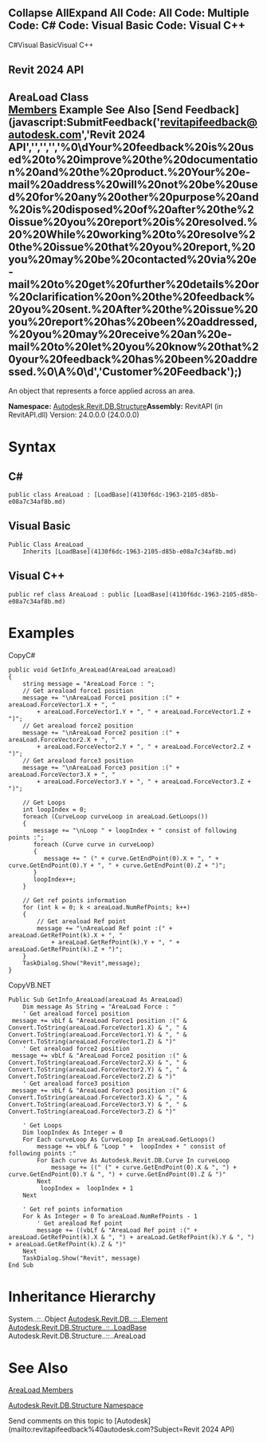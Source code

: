 ﻿

Collapse AllExpand All Code: All Code: Multiple Code: C# Code: Visual Basic Code: Visual C++   
---  
  
C#Visual BasicVisual C++

Revit 2024 API  
---  
AreaLoad Class  
[Members](09dbcdc8-e3b9-35d3-34aa-977e3119e3d8.md) Example See Also [Send Feedback](javascript:SubmitFeedback\('revitapifeedback@autodesk.com','Revit 2024 API','','','','%0\\dYour%20feedback%20is%20used%20to%20improve%20the%20documentation%20and%20the%20product.%20Your%20e-mail%20address%20will%20not%20be%20used%20for%20any%20other%20purpose%20and%20is%20disposed%20of%20after%20the%20issue%20you%20report%20is%20resolved.%20%20While%20working%20to%20resolve%20the%20issue%20that%20you%20report,%20you%20may%20be%20contacted%20via%20e-mail%20to%20get%20further%20details%20or%20clarification%20on%20the%20feedback%20you%20sent.%20After%20the%20issue%20you%20report%20has%20been%20addressed,%20you%20may%20receive%20an%20e-mail%20to%20let%20you%20know%20that%20your%20feedback%20has%20been%20addressed.%0\\A%0\\d','Customer%20Feedback'\);)  
---  
  
An object that represents a force applied across an area. 

**Namespace:** [Autodesk.Revit.DB.Structure](d586b341-f687-9d90-e96d-255806b7d4fc.md)**Assembly:** RevitAPI (in RevitAPI.dll) Version: 24.0.0.0 (24.0.0.0)

# Syntax

C#  
---  
      
    
    public class AreaLoad : [LoadBase](4130f6dc-1963-2105-d85b-e08a7c34af8b.md)  
  
Visual Basic  
---  
      
    
    Public Class AreaLoad _
    	Inherits [LoadBase](4130f6dc-1963-2105-d85b-e08a7c34af8b.md)  
  
Visual C++  
---  
      
    
    public ref class AreaLoad : public [LoadBase](4130f6dc-1963-2105-d85b-e08a7c34af8b.md)  
  
# Examples

CopyC#
    
    
    public void GetInfo_AreaLoad(AreaLoad areaLoad)
    {
        string message = "AreaLoad Force : ";
        // Get areaload force1 position
        message += "\nAreaLoad Force1 position :(" + areaLoad.ForceVector1.X + ", "
            + areaLoad.ForceVector1.Y + ", " + areaLoad.ForceVector1.Z + ")";
        // Get areaload force2 position
        message += "\nAreaLoad Force2 position :(" + areaLoad.ForceVector2.X + ", "
            + areaLoad.ForceVector2.Y + ", " + areaLoad.ForceVector2.Z + ")";
        // Get areaload force3 position
        message += "\nAreaLoad Force3 position :(" + areaLoad.ForceVector3.X + ", "
            + areaLoad.ForceVector3.Y + ", " + areaLoad.ForceVector3.Z + ")";
    
        // Get Loops
        int loopIndex = 0;
        foreach (CurveLoop curveLoop in areaLoad.GetLoops())
        {
           message += "\nLoop " + loopIndex + " consist of following points :";
           foreach (Curve curve in curveLoop)
           {
              message += " (" + curve.GetEndPoint(0).X + ", " + curve.GetEndPoint(0).Y + ", " + curve.GetEndPoint(0).Z + ")";
           }
           loopIndex++;
        }
    
        // Get ref points information
        for (int k = 0; k < areaLoad.NumRefPoints; k++)
        {
            // Get areaload Ref point
            message += "\nAreaLoad Ref point :(" + areaLoad.GetRefPoint(k).X + ", "
                + areaLoad.GetRefPoint(k).Y + ", " + areaLoad.GetRefPoint(k).Z + ")";
        }
        TaskDialog.Show("Revit",message);
    }

CopyVB.NET
    
    
    Public Sub GetInfo_AreaLoad(areaLoad As AreaLoad)
        Dim message As String = "AreaLoad Force : "
        ' Get areaload force1 position
     message += vbLf & "AreaLoad Force1 position :(" & Convert.ToString(areaLoad.ForceVector1.X) & ", " & Convert.ToString(areaLoad.ForceVector1.Y) & ", " & Convert.ToString(areaLoad.ForceVector1.Z) & ")"
        ' Get areaload force2 position
     message += vbLf & "AreaLoad Force2 position :(" & Convert.ToString(areaLoad.ForceVector2.X) & ", " & Convert.ToString(areaLoad.ForceVector2.Y) & ", " & Convert.ToString(areaLoad.ForceVector2.Z) & ")"
        ' Get areaload force3 position
     message += vbLf & "AreaLoad Force3 position :(" & Convert.ToString(areaLoad.ForceVector3.X) & ", " & Convert.ToString(areaLoad.ForceVector3.Y) & ", " & Convert.ToString(areaLoad.ForceVector3.Z) & ")"
    
        ' Get Loops
        Dim loopIndex As Integer = 0
        For Each curveLoop As CurveLoop In areaLoad.GetLoops()
            message += vbLf & "Loop " +  loopIndex + " consist of following points :"
            For Each curve As Autodesk.Revit.DB.Curve In curveLoop
                message += ((" (" + curve.GetEndPoint(0).X & ", ") + curve.GetEndPoint(0).Y & ", ") + curve.GetEndPoint(0).Z & ")"
            Next
             loopIndex =  loopIndex + 1
        Next
    
        ' Get ref points information
        For k As Integer = 0 To areaLoad.NumRefPoints - 1
            ' Get areaload Ref point
            message += ((vbLf & "AreaLoad Ref point :(" + areaLoad.GetRefPoint(k).X & ", ") + areaLoad.GetRefPoint(k).Y & ", ") + areaLoad.GetRefPoint(k).Z & ")"
        Next
        TaskDialog.Show("Revit", message)
    End Sub

# Inheritance Hierarchy

System..::..Object [Autodesk.Revit.DB..::..Element](eb16114f-69ea-f4de-0d0d-f7388b105a16.md) [Autodesk.Revit.DB.Structure..::..LoadBase](4130f6dc-1963-2105-d85b-e08a7c34af8b.md) Autodesk.Revit.DB.Structure..::..AreaLoad

# See Also

[AreaLoad Members](09dbcdc8-e3b9-35d3-34aa-977e3119e3d8.md)

[Autodesk.Revit.DB.Structure Namespace](d586b341-f687-9d90-e96d-255806b7d4fc.md)

Send comments on this topic to [Autodesk](mailto:revitapifeedback%40autodesk.com?Subject=Revit 2024 API)